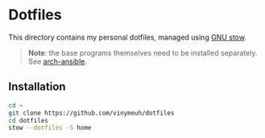 # Dotfiles

This directory contains my personal dotfiles, managed using [GNU stow](https://www.gnu.org/software/stow/).

> **Note**: the base programs themselves need to be installed separately.
> See [arch-ansible](https://github.com/vinymeuh/arch-ansible).

## Installation

```sh
cd ~
git clone https://github.com/vinymeuh/dotfiles
cd dotfiles
stow --dotfiles -S home
```


